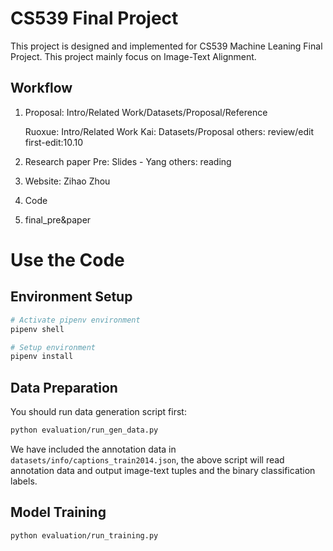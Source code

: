 # CS539 Final Project

This project is designed and implemented for CS539 Machine Leaning Final Project.
This project mainly focus on Image-Text Alignment.

## Workflow

1. Proposal: Intro/Related Work/Datasets/Proposal/Reference

	Ruoxue: Intro/Related Work
	Kai: Datasets/Proposal
	others: review/edit
	first-edit:10.10
	
2. Research paper Pre:
	Slides - Yang
	others: reading
	
3. Website:
	Zihao Zhou
	
4. Code
5. final_pre&paper

# Use the Code

## Environment Setup

```bash
# Activate pipenv environment
pipenv shell

# Setup environment
pipenv install
```

## Data Preparation

You should run data generation script first:

```bash
python evaluation/run_gen_data.py
```

We have included the annotation data in `datasets/info/captions_train2014.json`, the above script will read annotation data and output image-text tuples and the binary classification labels.

## Model Training

```bash
python evaluation/run_training.py
```
